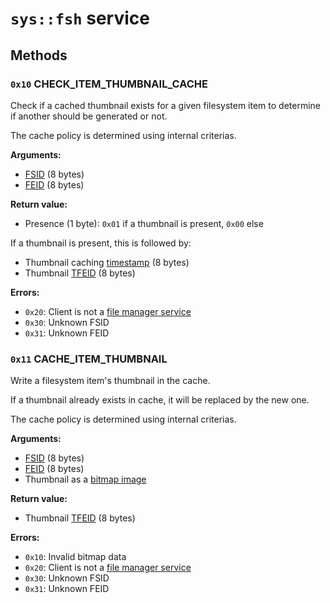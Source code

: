 # `sys::fsh` service

## Methods

### `0x10` CHECK_ITEM_THUMBNAIL_CACHE

Check if a cached thumbnail exists for a given filesystem item to determine if another should be generated or not.

The cache policy is determined using internal criterias.

**Arguments:**

- [FSID](../filesystem.md#filesystem-unique-identifier) (8 bytes)
- [FEID](../filesystem.md#element-unique-identifier) (8 bytes)

**Return value:**

- Presence (1 byte): `0x01` if a thumbnail is present, `0x00` else

If a thumbnail is present, this is followed by:

- Thumbnail caching [timestamp](../kernel/data-structures.md#timestamps) (8 bytes)
- Thumbnail [TFEID](../filesystem.md#temporary-feid) (8 bytes)

**Errors:**

- `0x20`: Client is not a [file manager service](../integration-services/file-managers.md)
- `0x30`: Unknown FSID
- `0x31`: Unknown FEID

### `0x11` CACHE_ITEM_THUMBNAIL

Write a filesystem item's thumbnail in the cache.

If a thumbnail already exists in cache, it will be replaced by the new one.

The cache policy is determined using internal criterias.

**Arguments:**

- [FSID](../filesystem.md#filesystem-unique-identifier) (8 bytes)
- [FEID](../filesystem.md#element-unique-identifier) (8 bytes)
- Thumbnail as a [bitmap image](../kernel/data-structures.md#bitmap-images)

**Return value:**

- Thumbnail [TFEID](../filesystem.md#temporary-feid) (8 bytes)

**Errors:**

- `0x10`: Invalid bitmap data
- `0x20`: Client is not a [file manager service](../integration-services/file-managers.md)
- `0x30`: Unknown FSID
- `0x31`: Unknown FEID
